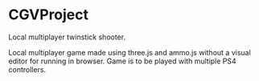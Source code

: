 # CGVProject

Local multiplayer twinstick shooter.

Local multiplayer game made using three.js and ammo.js without a visual editor for running in browser. Game is to be played with multiple PS4 controllers. 
